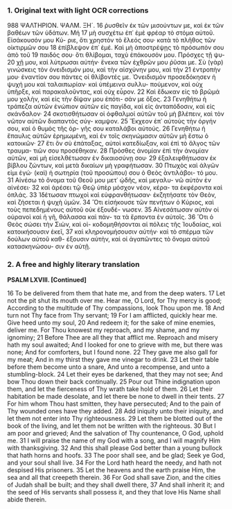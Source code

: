 ### 1. Original text with light OCR corrections

988                                                ΨΑΛΤΗΡΙΟΝ.
                                                       ΨΑΛΜ. ΞΗ´.
16 ῥυσθεῖν ἐκ τῶν μισούντων με, καὶ ἐκ τῶν βαθέων τῶν ὑδάτων. Μή
17 μὴ συσχέτω ἐπ᾿ ἐμὲ φρέαρ τὸ στόμα αὐτοῦ. Εἰσάκουσόν μου Κύ-
    ριε, ὅτι χρηστὸν τὸ ἔλεός σου· κατὰ τὸ πλῆθος τῶν οἰκτιρμῶν σου
18 ἐπίβλεψον ἐπ᾿ ἐμέ. Καὶ μὴ ἀποστρέψῃς τὸ πρόσωπόν σου ἀπὸ τοῦ
19 παιδός σου· ὅτι θλίβομαι, ταχὺ ἐπάκουσόν μου. Πρόσχες τῇ ψυ-
20 χῇ μου, καὶ λύτρωσαι αὐτήν· ἕνεκα τῶν ἐχθρῶν μου ῥῦσαι με. Σὺ
    (γὰρ) γινώσκεις τὸν ὀνειδισμόν μου, καὶ τὴν αἰσχύνην μου, καὶ τὴν
21 ἐντροπὴν μου· ἐναντίον σου πάντες οἱ θλίβοντές με. Ὀνειδισμὸν
    προσεδόκησεν ἡ ψυχή μου καὶ ταλαιπωρίαν· καὶ ὑπέμεινα συλλυ-
    πούμενον, καὶ οὐχ ὑπῆρξε, καὶ παρακαλοῦντας, καὶ οὐχ εὗρον.
22 Καὶ ἔδωκαν εἰς τὸ βρῶμά μου χολὴν, καὶ εἰς τὴν δίψαν μου ἐπότι-
    σάν με ὄξος.
23 Γενηθήτω ἡ τράπεζα αὐτῶν ἐνώπιον αὐτῶν εἰς παγίδα,
    καὶ εἰς ἀνταπόδοσιν, καὶ εἰς σκάνδαλον·
24 σκοτισθήτωσαν οἱ ὀφθαλμοί αὐτῶν τοῦ μὴ βλέπειν, καὶ τὸν νῶτον αὐτῶν διαπαντὸς σύγ-
    καμψον.
25 Ἔκχεον ἐπ᾿ αὐτοὺς τὴν ὀργήν σου, καὶ ὁ θυμὸς τῆς ὀρ-
    γῆς σου καταλάβοι αὐτούς.
26 Γενηθήτω ἡ ἔπαυλις αὐτῶν ἐρημωμένη, καὶ ἐν τοῖς σκηνώμασιν αὐτῶν μὴ ἔστω ὁ κατοικῶν·
27 ἔτι ὃν σὺ ἐπάταξας, αὐτοὶ κατεδίωξαν, καὶ ἐπὶ τὸ ἄλγος τῶν τραυμα-
    τιῶν σου προσέθηκαν.
28 Πρόσθες ἀνομίαν ἐπὶ τὴν ἀνομίαν αὐτῶν,
    καὶ μὴ εἰσελθέτωσαν ἐν δικαιοσύνῃ σου·
29 ἐξαλειφθήτωσαν ἐκ βίβλου
    ζώντων, καὶ μετὰ δικαίων μὴ γραφήτωσαν.
30 Πτωχὸς καὶ ἀλγῶν
    εἰμι ἐγώ· (καὶ) ἡ σωτηρία (τοῦ προσώπου) σου ὁ Θεὸς ἀντιλάβοι-
    τό μου.
31 Αἰνέσω τὸ ὄνομα τοῦ Θεοῦ μου μετ᾿ ᾠδῆς, καὶ μεγαλυ-
    νῶ αὐτὸν ἐν αἰνέσει·
32 καὶ ἀρέσει τῷ Θεῷ ὑπὲρ μόσχον νέον, κέρα-
    τα ἐκφέροντα καὶ ὁπλάς.
33 Ἰδέτωσαν πτωχοὶ καὶ εὐφρανθήτωσαν·
    ἐκζητήσατε τὸν Θεὸν, καὶ ζήσεται ἡ ψυχὴ ὑμῶν.
34 Ὅτι εἰσήκουσε
    τῶν πενήτων ὁ Κύριος, καὶ τοὺς πεπεδημένους αὐτοῦ οὐκ ἐξουδέ-
    νωσεν.
35 Αἰνεσάτωσαν αὐτὸν οἱ οὐρανοὶ καὶ ἡ γῆ, θάλασσα καὶ πάν-
    τα τὰ ἕρποντα ἐν αὐτοῖς.
36 Ὅτι ὁ Θεὸς σώσει τὴν Σιὼν, καὶ οἰ-
    κοδομηθήσονται αἱ πόλεις τῆς Ἰουδαίας, καὶ κατοικήσουσιν ἐκεῖ,
37 καὶ κληρονομήσουσιν αὐτήν· καὶ τὸ σπέρμα τῶν δούλων αὐτοῦ καθ-
    έξουσιν αὐτὴν, καὶ οἱ ἀγαπῶντες τὸ ὄνομα αὐτοῦ κατασκηνώσου-
    σιν ἐν αὐτῇ.

### 2. A free and highly literary translation

**PSALM LXVIII. [Continued]**

16 To be delivered from them that hate me, and from the deep waters.
17 Let not the pit shut its mouth over me.
Hear me, O Lord, for Thy mercy is good;
According to the multitude of Thy compassions, look Thou upon me.
18 And turn not Thy face from Thy servant;
19 For I am afflicted, quickly hear me.
Give heed unto my soul,
20 And redeem it; for the sake of mine enemies, deliver me.
For Thou knowest my reproach, and my shame, and my ignominy;
21 Before Thee are all they that afflict me.
Reproach and misery hath my soul awaited;
And I looked for one to grieve with me, but there was none;
And for comforters, but I found none.
22 They gave me also gall for my meat;
And in my thirst they gave me vinegar to drink.
23 Let their table before them become unto a snare,
And unto a recompense, and unto a stumbling-block.
24 Let their eyes be darkened, that they may not see;
And bow Thou down their back continually.
25 Pour out Thine indignation upon them, and let the fierceness of Thy wrath take hold of them.
26 Let their habitation be made desolate, and let there be none to dwell in their tents.
27 For him whom Thou hast smitten, they have persecuted;
And to the pain of Thy wounded ones have they added.
28 Add iniquity unto their iniquity, and let them not enter into Thy righteousness.
29 Let them be blotted out of the book of the living, and let them not be written with the righteous.
30 But I am poor and grieved;
And the salvation of Thy countenance, O God, uphold me.
31 I will praise the name of my God with a song, and I will magnify Him with thanksgiving.
32 And this shall please God better than a young bullock that hath horns and hoofs.
33 The poor shall see, and be glad;
Seek ye God, and your soul shall live.
34 For the Lord hath heard the needy, and hath not despised His prisoners.
35 Let the heavens and the earth praise Him, the sea and all that creepeth therein.
36 For God shall save Zion, and the cities of Judah shall be built; and they shall dwell there,
37 And shall inherit it; and the seed of His servants shall possess it, and they that love His Name shall abide therein.